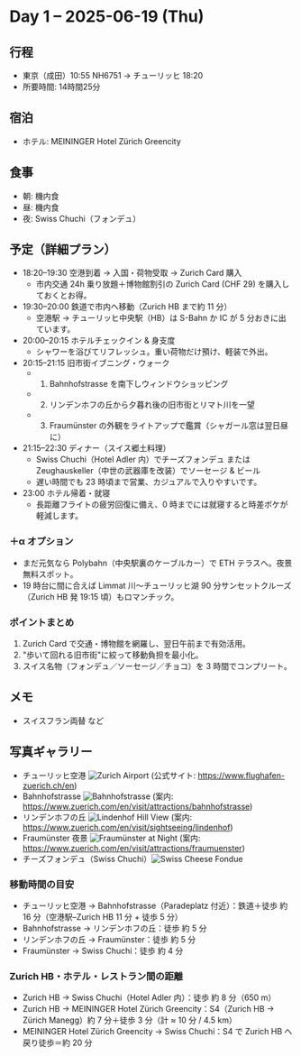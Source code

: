 # Day 1 – 2025-06-19 (Thu)

## 行程
- 東京（成田）10:55 NH6751 → チューリッヒ 18:20
- 所要時間: 14時間25分

## 宿泊
- ホテル: MEININGER Hotel Zürich Greencity

## 食事
- 朝: 機内食
- 昼: 機内食
- 夜: Swiss Chuchi（フォンデュ）

## 予定（詳細プラン）
- 18:20–19:30 空港到着 → 入国・荷物受取 → Zurich Card 購入
  - 市内交通 24h 乗り放題＋博物館割引の Zurich Card (CHF 29) を購入しておくとお得。
- 19:30–20:00 鉄道で市内へ移動（Zurich HB まで約 11 分）
  - 空港駅 → チューリッヒ中央駅（HB）は S-Bahn か IC が 5 分おきに出ています。
- 20:00–20:15 ホテルチェックイン & 身支度
  - シャワーを浴びてリフレッシュ。重い荷物だけ預け、軽装で外出。
- 20:15–21:15 旧市街イブニング・ウォーク
  - 1) Bahnhofstrasse を南下しウィンドウショッピング
  - 2) リンデンホフの丘から夕暮れ後の旧市街とリマト川を一望
  - 3) Fraumünster の外観をライトアップで鑑賞（シャガール窓は翌日昼に）
- 21:15–22:30 ディナー（スイス郷土料理）
  - Swiss Chuchi（Hotel Adler 内）でチーズフォンデュ または Zeughauskeller（中世の武器庫を改装）でソーセージ & ビール
  - 遅い時間でも 23 時頃まで営業、カジュアルで入りやすいです。
- 23:00 ホテル帰着・就寝
  - 長距離フライトの疲労回復に備え、0 時までには就寝すると時差ボケが軽減します。

### ＋α オプション
- まだ元気なら Polybahn（中央駅裏のケーブルカー）で ETH テラスへ。夜景無料スポット。
- 19 時台に間に合えば Limmat 川〜チューリッヒ湖 90 分サンセットクルーズ（Zurich HB 発 19:15 頃）もロマンチック。

### ポイントまとめ
1. Zurich Card で交通・博物館を網羅し、翌日午前まで有効活用。
2. "歩いて回れる旧市街"に絞って移動負担を最小化。
3. スイス名物（フォンデュ／ソーセージ／チョコ）を 3 時間でコンプリート。

## メモ
- スイスフラン両替 など

## 写真ギャラリー
- チューリッヒ空港 ![Zurich Airport](https://source.unsplash.com/twIzCL3YSRI/800x600) (公式サイト: https://www.flughafen-zuerich.ch/en)
- Bahnhofstrasse  ![Bahnhofstrasse](https://source.unsplash.com/8RVE8SlJIIE/800x600) (案内: https://www.zuerich.com/en/visit/attractions/bahnhofstrasse)
- リンデンホフの丘 ![Lindenhof Hill View](https://source.unsplash.com/ifOa39xcjNI/800x600) (案内: https://www.zuerich.com/en/visit/sightseeing/lindenhof)
- Fraumünster 夜景 ![Fraumünster at Night](https://source.unsplash.com/BOKmoBt7ZTk/800x600) (案内: https://www.zuerich.com/en/visit/attractions/fraumuenster)
- チーズフォンデュ（Swiss Chuchi）![Swiss Cheese Fondue](https://mia-travelista.com/cheese-fondue-swiss-chuchi/)

### 移動時間の目安
- チューリッヒ空港 → Bahnhofstrasse（Paradeplatz 付近）：鉄道＋徒歩 約 16 分（空港駅–Zurich HB 11 分 + 徒歩 5 分）
- Bahnhofstrasse → リンデンホフの丘：徒歩 約 5 分
- リンデンホフの丘 → Fraumünster：徒歩 約 5 分
- Fraumünster → Swiss Chuchi：徒歩 約 4 分 

### Zurich HB・ホテル・レストラン間の距離
- Zurich HB → Swiss Chuchi（Hotel Adler 内）：徒歩 約 8 分（650 m）
- Zurich HB → MEININGER Hotel Zürich Greencity：S4（Zurich HB → Zürich Manegg）約 7 分＋徒歩 3 分（計 ≈ 10 分 / 4.5 km）
- MEININGER Hotel Zürich Greencity → Swiss Chuchi：S4 で Zurich HB へ戻り徒歩＝約 20 分 